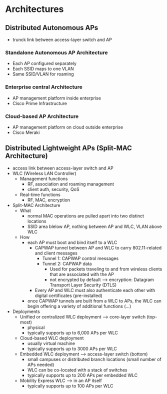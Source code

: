 # Architectures

## Distributed Autonomous APs
- trunck link between access-layer switch and AP

### Standalone Autonomous AP Architecture
- Each AP configured separately
- Each SSID maps to one VLAN
- Same SSID/VLAN for roaming

### Enterprise central Architecture
- AP management platform inside enterprise
- Cisco Prime Infrastructure

### Cloud-based AP Architecture
- AP management platform on cloud outside enterprise
- Cisco Meraki

## Distributed Lightweight APs (Split-MAC Architecture)
- access link between access-layer switch and AP
- WLC (Wireless LAN Controller)
    - Management functions
        - RF, association and roaming management
        - client auth, security, QoS
    - Real-time functions
        - RF, MAC, encryption
- Split-MAC Architecture
    - What
        - normal MAC operations are pulled apart into two distinct locations
        - SSID area blelow AP, nothing between AP and WLC, VLAN above WLC
    - How
        - each AP must boot and bind itself to a WLC
            - CAPWAP tunnel between AP and WLC to carry 802.11-related and client messages
                - Tunnel 1: CAPWAP control messages
                - Tunnel 2: CAPWAP data
                    - Used for packets traveling to and from wireless clients that are associated with the AP
                    - not encrypted by default --> encryption: Datagram Transport Layer Security (DTLS)
            - Every AP and WLC must also authenticate each other with digital certificates (pre-installed)
        - once CAPWAP tunnels are built from a WLC to APs, the WLC can begin offering a variety of additional functions (...)
- Deployments
    - Unified or centralized WLC deployment --> core-layer switch (top-most)
        - physical
        - typically supports up to 6,000 APs per WLC
    - Cloud-based WLC deployment
        - usually virtual machine
        - typically supports up to 3000 APs per WLC
    - Embedded WLC deployment --> access-layer switch (bottom)
        - small campuses or distributed branch locations (small number of APs needed)
        - WLC can be co-located with a stack of switches
        - typically supports up to 200 APs per embedded WLC
    - Mobility Express WLC --> in an AP itself
        - typically supports up to 100 APs per WLC
